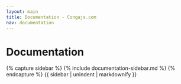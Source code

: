 ```yaml
---
layout: main
title: Documentation - Congajs.com
nav: documentation
---
```


# Documentation

{% capture sidebar %}
	{% include documentation-sidebar.md %}
{% endcapture %}
{{ sidebar | unindent | markdownify }}
